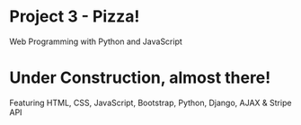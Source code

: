 # Project 3 - Pizza!

Web Programming with Python and JavaScript

# Under Construction, almost there!

Featuring HTML, CSS, JavaScript, Bootstrap, Python, Django, AJAX & Stripe API
